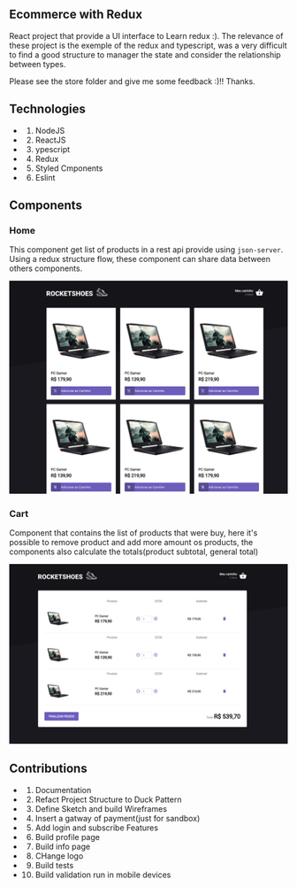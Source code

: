 ## Ecommerce with Redux

React project that provide a UI interface to Learn redux :).
The relevance of these project is the exemple of the redux and typescript, was a very difficult to find a good structure to manager the state and consider the relationship between types.

Please see the store folder and give me some feedback :)!! Thanks.

## Technologies

-   1. NodeJS
-   2. ReactJS
-   3. ypescript
-   4. Redux
-   5. Styled Cmponents
-   6. Eslint

## Components

### Home

This component get list of products in a rest api provide using `json-server`. Using a redux structure flow, these component can share data between others components.

![alt text](/screenshots/home.png)

### Cart

Component that contains the list of products that were buy, here it's possible to remove product and add more amount os products, the components also calculate the totals(product subtotal, general total)

![alt text](/screenshots/cart.png)

## Contributions

-   1. Documentation
-   2. Refact Project Structure to Duck Pattern
-   3. Define Sketch and build Wireframes
-   4. Insert a gatway of payment(just for sandbox)
-   5. Add login and subscribe Features
-   6. Build profile page
-   7. Build info page
-   8. CHange logo
-   9. Build tests
-   10. Build validation run in mobile devices
